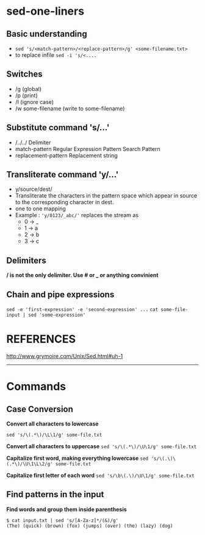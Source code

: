 # sed-one-liners

## Basic understanding
- `sed 's/<match-pattern>/<replace-pattern>/g' <some-filename.txt>`
- to replace infile `sed -i 's/<....`

## Switches
- /g (global)
- /p (print)
- /I (ignore case)
- /w some-filename (write to some-filename)

## Substitute command 's/...'
- /../../	  Delimiter
- match-pattern	  Regular Expression Pattern Search Pattern
- replacement-pattern	  Replacement string

## Transliterate command 'y/...'
- y/source/dest/
- Transliterate the characters in the pattern space which appear in source to the corresponding character in dest.
- one to one mapping
- Example : `'y/0123/_abc/'` replaces the stream as 
  - 0 -> _
  - 1 -> a
  - 2 -> b
  - 3 -> c

## Delimiters
__/ is not the only delimiter. Use # or _ or anything convinient__

## Chain and pipe expressions
`sed -e 'first-expression' -e 'second-expression' ...`
`cat some-file-input | sed 'some-expression'`

# REFERENCES
http://www.grymoire.com/Unix/Sed.html#uh-1

-------------------
# Commands

## Case Conversion

__Convert all characters to lowercase__
````
sed 's/\(.*\)/\L\1/g' some-file.txt
````

__Convert all characters to uppercase__
````sed 's/\(.*\)/\U\1/g' some-file.txt````

__Capitalize first word, making everything lowercase__
````sed 's/\(.\)\(.*\)/\U\1\L\2/g' some-file.txt````

__Capitalize first letter of each word__
````sed 's/\b\(.\)/\U\1/g' some-file.txt````

## Find patterns in the input
__Find words and group them inside parenthesis__  
````
$ cat input.txt | sed 's/[A-Za-z]*/(&)/g'  
(The) (quick) (brown) (fox) (jumps) (over) (the) (lazy) (dog)
````



